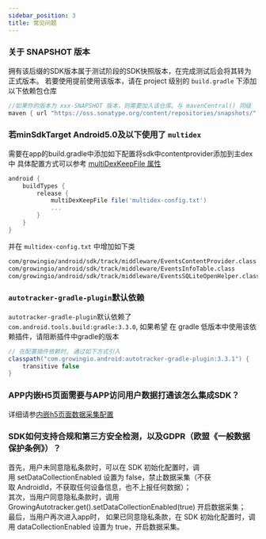 ```yaml
---
sidebar_position: 3
title: 常见问题
---
```


### 关于 SNAPSHOT 版本
拥有该后缀的SDK版本属于测试阶段的SDK快照版本，在完成测试后会将其转为正式版本。
若要使用提前使用该版本，请在 project 级别的 `build.gradle` 下添加以下依赖包仓库
```groovy
//如果你的版本为 xxx-SNAPSHOT 版本，则需要加入该仓库。与 mavenCentral() 同级
maven { url "https://oss.sonatype.org/content/repositories/snapshots/" }
```


### 若minSdkTarget Android5.0及以下使用了 `multidex`
需要在app的build.gradle中添加如下配置将sdk中contentprovider添加到主dex中 具体配置方式可以参考 [multiDexKeepFile 属性](https://developer.android.google.cn/studio/build/multidex?hl=zh_cn#multidexkeepfile-property)
```groovy
android {
    buildTypes {
        release {
            multiDexKeepFile file('multidex-config.txt')
            ...
        }
    }
}
```
并在 `multidex-config.txt` 中增加如下类
```xml
com/growingio/android/sdk/track/middleware/EventsContentProvider.class
com/growingio/android/sdk/track/middleware/EventsInfoTable.class
com/growingio/android/sdk/track/middleware/EventsSQLiteOpenHelper.class
```

### `autotracker-gradle-plugin`默认依赖
`autotracker-gradle-plugin`默认依赖了`com.android.tools.build:gradle:3.3.0`, 如果希望 在 gradle 低版本中使用该依赖插件，请阻断插件中gradle的版本
```groovy
// 在配置插件依赖时, 通过如下方式引入
classpath("com.growingio.android:autotracker-gradle-plugin:3.3.1") {
    transitive false
} 
```
### APP内嵌H5页面需要与APP访问用户数据打通该怎么集成SDK？

详细请参[内嵌h5页面数据采集配置](/docs/android/base/Configuration#1-内嵌h5页面数据采集配置)


### SDK如何支持合规和第三方安全检测，以及GDPR（欧盟《一般数据保护条例》）？

首先，用户未同意隐私条款时，可以在 SDK 初始化配置时，调用 setDataCollectionEnabled 设置为 false，禁止数据采集（不获取 AndroidId，不获取任何设备信息，也不上报任何数据）；<br/>
其次，当用户同意隐私条款时，调用GrowingAutotracker.get().setDataCollectionEnabled(true) 开启数据采集；<br/>
最后，当用户再次进入app时， 如果已同意隐私条款，在 SDK 初始化配置时，调用 dataCollectionEnabled 设置为 true，开启数据采集。
